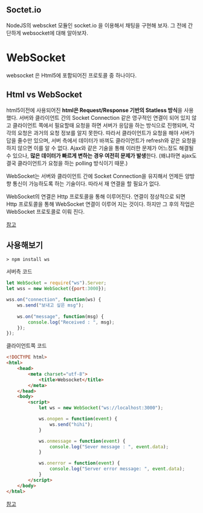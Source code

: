 ## Soctet.io 

NodeJS의 webscket 모듈인 socket.io 을 이용해서 채팅을 구현해 보자. 그 전에 간단하게 websocket에 대해 알아보자.



# WebSocket

websocket 은 Html5에 포함되어진 프로토콜 중 하나이다.

## Html vs WebSocket

html5이전에 사용되어진 **html은 Request/Response 기반의 Statless 방식**을 사용했다. 서버와 클라이언트 간의 Socket Connection 같은 영구적인 연결이 되어 있지 않고 클라이언트 쪽에서 필요할때 요청을 하면 서버가 응답을 하는 방식으로 진행되며, 각각의 요청은 과거의 요청 정보를 알지 못한다. 따라서 클라이언트가 요청을 해야 서버가 답을 줄수만 있으며, 서버 측에서 데이터가 바껴도 클라이언트가 refresh와 같은 요청을 하지 않으면 이를 알 수 없다. Ajax와 같은 기술을 통해 이러한 문제가 어느정도 해결될 수 있으나, **많은 데이터가 빠르게 변하는 경우  여전히 문제가 발생**한다. (왜냐하면 ajax도 결국 클라이언트가 요청을 하는 polling 방식이기 때문.)



WebSocket는 서버와 클라이언트 간에 Socket Connection을 유지해서 언제든 양방향 통신이 가능하도록 하는 기술이다. 따라서 재 연결을 할 필요가 없다.

WebSocket의 연결은 Http 프로토콜을 통해 이루어진다. 연결이 정상적으로 되면 Http 프로토콜을 통해 WebSocket 연결이 이루어 지는 것이다. 하지만 그 후의 작업은 WebSocket 프로토콜로 이뤄 진다. 

[참고](<https://duckdevelope.tistory.com/19>)



## 사용해보기

`> npm install ws`



서버측 코드

```javascript
let WebSocket = require("ws").Server;
let wss = new WebSocket({port:3000});

wss.on("connection", function(ws) {
    ws.send("보내고 싶은 msg");
    
    ws.on("message", function(msg) {
        console.log("Received : ", msg);
    });
});
```



클라이언트쪽 코드

```html
<!DOCTYPE html>
<html>
	<head>
		<meta charset="utf-8">
			<title>Websocket</title>
		</meta>
	</head>
	<body>
		<script>
			let ws = new WebSocket("ws://localhost:3000");

			ws.onopen = function(event) {
				ws.send("hihi");
			}

			ws.onmessage = function(event) {
				console.log("Sever message : ", event.data);
			}

			ws.onerror = function(event) {
				console.log("Server error message: ", event.data);
			}
		</script>
	</body>
</html>
```

[참고](<https://poiemaweb.com/nodejs-socketio>)